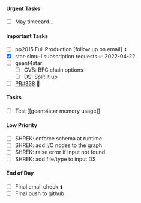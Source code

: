 #### Urgent Tasks
- [ ] May timecard...
#### Important Tasks
- [ ] pp2015 Full Production [follow up on email] ⏫
- [x] star-simu-l subscription requests ✅ 2022-04-22
- [ ] geant4star: 
	- [ ] GVB: BFC chain options
	- [ ] DS: Split it up
 - [ ] [PR#338](https://github.com/star-bnl/star-sw/pull/338) 🔼
#### Tasks
- [ ] Test [[geant4star memory usage]]
#### Low Priority
- [ ] SHREK: enforce schema at runtime
- [ ] SHREK: add I/O nodes to the graph
- [ ] SHREK: raise error if input not found
- [ ] SHREK: add file/type to input DS
#### End of Day
- [ ] FInal email check ⏫
- [ ] FInal push to github
